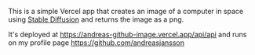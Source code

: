 This is a simple Vercel app that creates an image of a computer in space using [Stable Diffusion](replicate.com/stability-ai/stable-diffusion) and returns the image as a png.

It's deployed at https://andreas-github-image.vercel.app/api/api and runs on my profile page https://github.com/andreasjansson

